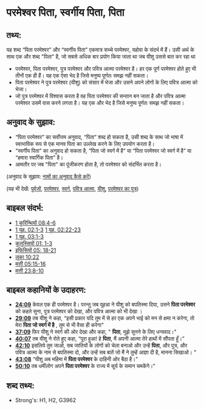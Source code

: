 # परमेश्वर पिता, स्वर्गीय पिता, पिता #

## तथ्य: ##

यह शब्द “पिता परमेश्वर” और “स्वर्गीय पिता” एकमात्र सच्चे परमेश्वर, यहोवा के संदर्भ में हैं। उसी अर्थ के साथ एक और शब्द "पिता" है, जो सबसे अधिक बार प्रयोग किया जाता था जब यीशु उससे बात कर रहा था

* परमेश्वर, पिता परमेश्वर, पुत्र परमेश्वर और पवित्र आत्मा परमेश्वर है। हर एक पूर्ण परमेश्वर होते हुए भी तीनों एक ही हैं। यह एक ऐसा भेद है जिसे मनुष्य पूर्णतः समझ नहीं सकता।
* पिता परमेश्वर ने पुत्र परमेश्वर (यीशु) को संसार में भेजा और उसने अपने लोगों के लिए पवित्र आत्मा को भेजा।
* जो पुत्र परमेश्वर में विश्वास करता है वह पिता परमेश्वर की सन्तान बन जाता है और पवित्र आत्मा परमेश्वर उसमें वास करने लगता है। यह एक और भेद है जिसे मनुष्य पूर्णतः समझ नहीं सकता।

## अनुवाद के सुझाव: ##

* “पिता परमेश्वर” का सर्वोत्तम अनुवाद, “पिता” शब्द हो सकता है, उसी शब्द के साथ जो भाषा में स्वाभाविक रूप से एक मानव पिता का उल्लेख करने के लिए उपयोग करता है।
* “स्वर्गीय पिता” का अनुवाद हो सकता है, “पिता जो स्वर्ग में है” या “पिता परमेश्वर जो स्वर्ग में है” या “हमारा स्वार्गिक पिता” है।
* आमतौर पर जब "पिता" का पूंजीकरण होता है, तो परमेश्वर को संदर्भित करता है।

(अनुवाद के सुझाव: [नामों का अनुवाद कैसे करें](rc://hi/ta/man/translate/translate-names))

(यह भी देखें: [पूर्वजों](../other/father.md), [परमेश्वर](../kt/god.md), [स्वर्ग](../kt/heaven.md), [पवित्र आत्मा](../kt/holyspirit.md), [यीशु](../kt/jesus.md), [परमेश्वर का पुत्र](../kt/sonofgod.md))

## बाइबल संदर्भ: ##

* [1 कुरिन्थियों 08:4-6](rc://hi/tn/help/1co/08/04)
* [1 यूह. 02:1-3](rc://hi/tn/help/1jn/02/01)
 [1 यूह. 02:22-23](rc://hi/tn/help/1jn/02/22)
* [1 यूह. 03:1-3](rc://hi/tn/help/1jn/03/01)
* [कुलुस्सियों 01: 1-3](rc://hi/tn/help/col/01/01)
* [इफिसियों 05: 18-21](rc://hi/tn/help/eph/05/18)
* [लूका 10:22](rc://hi/tn/help/luk/10/22)
* [मत्ती 05:15-16](rc://hi/tn/help/mat/05/15)
* [मत्ती 23:8-10](rc://hi/tn/help/mat/23/08)

## बाइबल कहानियों के उदाहरण: ##

* __[24:09](rc://hi/tn/help/obs/24/09)__ केवल एक ही परमेश्वर है। परन्तु जब यूहन्ना ने यीशु को बपतिस्मा दिया, उसने __पिता परमेश्वर__ को कहते सुना, पुत्र परमेश्वर को देखा, और पवित्र आत्मा को भी देखा ।
* __[29:09](rc://hi/tn/help/obs/29/09)__ तब यीशु ने कहा, “इसी प्रकार यदि तुम में से हर एक अपने भाई को मन से क्षमा न करेगा, तो मेरा __पिता जो स्वर्ग में है__ , तुम से भी वैसा ही करेगा"
* __[37:09](rc://hi/tn/help/obs/37/09)__ फिर यीशु ने स्वर्ग की ओर देखा और कहा, " __पिता__, मुझे सुनने के लिए धन्यवाद।"
* __[40:07](rc://hi/tn/help/obs/40/07)__ तब यीशु ने रोते हुए कहा, “पूरा हुआ! हे __पिता__, मैं अपनी आत्मा तेरे हाथों में सौंपता हूँ।” 
* __[42:10](rc://hi/tn/help/obs/42/10)__ इसलिये तुम जाओ, सब जातियों के लोगों को चेला बनाओ और उन्हें __पिता__, और पुत्र, और पवित्र आत्मा के नाम से बपतिस्मा दो, और उन्हें सब बातें जो मैं ने तुम्हें आज्ञा दी है, मानना सिखाओ। "
*  __[43:08](rc://hi/tn/help/obs/43/08)__ “यीशु अब महिमा में __पिता परमेश्वर__ के दाहिनी ओर बैठा है।"
* __[50:10](rc://hi/tn/help/obs/50/10)__ तब धर्मीलोग अपने __पिता परमेश्वर__ के राज्य में सूर्य के समान चमकेंगे।”


## शब्द तथ्य: ##

* Strong's: H1, H2, G3962
